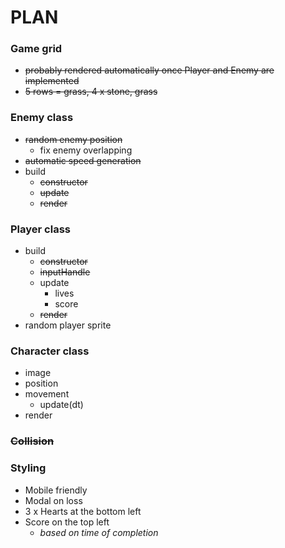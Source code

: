 # PLAN

### **Game grid**
* ~~probably rendered automatically once Player and Enemy are implemented~~
* ~~5 rows = grass, 4 x stone, grass~~

### **Enemy class**
* ~~random enemy position~~
    * fix enemy overlapping
* ~~automatic speed generation~~
* build
    * ~~constructor~~
    * ~~update~~
    * ~~render~~

### **Player class**
* build
    * ~~constructor~~
    * ~~inputHandle~~
    * update
        * lives
        * score
    * ~~render~~
* random player sprite

### **Character class**
* image
* position
* movement 
    * update(dt)
* render

### **~~Collision~~**

### **Styling**
* Mobile friendly
* Modal on loss
* 3 x Hearts at the bottom left
* Score on the top left
    * *based on time of completion*
